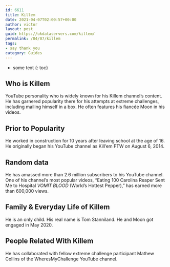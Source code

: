 ```yaml
---
id: 6611
title: Killem
date: 2021-04-07T02:00:57+00:00
author: victor
layout: post
guid: https://ukdataservers.com/killem/
permalink: /04/07/killem
tags:
- say thank you
category: Guides
---
```


* some text
{: toc}


## Who is Killem



YouTube personality who is widely known for his Killem channel&#8217;s content. He has garnered popularity there for his attempts at extreme challenges, including mailing himself in a box. He often features his fiancée Moon in his videos. 

                
                
                
## Prior to Popularity



He worked in construction for 10 years after leaving school at the age of 16. He originally began his YouTube channel as Kill&#8217;em FTW on August 6, 2014.

                
                
                
## Random data



He has amassed more than 2.6 million subscribers to his YouTube channel. One of his channel&#8217;s most popular videos, &#8220;Eating 100 Carolina Reaper Sent Me to Hospital *VOMIT BLOOD* (World&#8217;s Hottest Pepper),&#8221; has earned more than 600,000 views.

                
                
                
## Family & Everyday Life of Killem



He is an only child. His real name is Tom Stanniland. He and Moon got engaged in May 2020. 

                
                
                
## People Related With Killem



He has collaborated with fellow extreme challenge participant Mathew Collins of the WheresMyChallenge YouTube channel. 

                
              
            
          
          
          